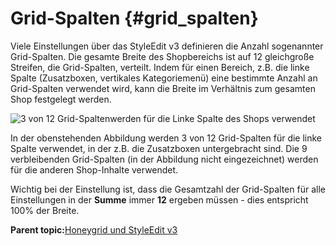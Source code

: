 # Grid-Spalten {#grid_spalten}

Viele Einstellungen über das StyleEdit v3 definieren die Anzahl sogenannter Grid-Spalten. Die gesamte Breite des Shopbereichs ist auf 12 gleichgroße Streifen, die Grid-Spalten, verteilt. Indem für einen Bereich, z.B. die linke Spalte \(Zusatzboxen, vertikales Kategoriemenü\) eine bestimmte Anzahl an Grid-Spalten verwendet wird, kann die Breite im Verhältnis zum gesamten Shop festgelegt werden.

![](Bilder/Abb141_GridSpalten_.PNG "3 von 12 Grid-Spaltenwerden für die Linke Spalte des Shops
      verwendet")

In der obenstehenden Abbildung werden 3 von 12 Grid-Spalten für die linke Spalte verwendet, in der z.B. die Zusatzboxen untergebracht sind. Die 9 verbleibenden Grid-Spalten \(in der Abbildung nicht eingezeichnet\) werden für die anderen Shop-Inhalte verwendet.

Wichtig bei der Einstellung ist, dass die Gesamtzahl der Grid-Spalten für alle Einstellungen in der **Summe** immer **12** ergeben müssen - dies entspricht 100% der Breite.

**Parent topic:**[Honeygrid und StyleEdit v3](10_2_Honeygrid_und_StyleEdit_v3.md)

